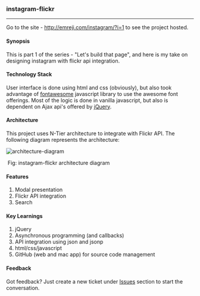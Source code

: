 ### instagram-flickr

------
Go to the site - http://emreji.com/instagram/?i=1 to see the project hosted.

#### Synopsis

This is part 1 of the series - "Let's build that page", and here is my take on designing instagram with flickr api integration.

#### Technology Stack

User interface is done using html and css (obviously), but also took advantage of [fontawesome](http://fontawesome.io) javascript library to use the awesome font offerings. Most of the logic is done in vanilla javascript, but also is dependent on Ajax api's offered by [jQuery](https://jquery.com/).

#### Architecture

This project uses N-Tier architecture to integrate with Flickr API. The following diagram represents the architecture:



![architecture-diagram](https://github.com/lizasonny/instagram-flickr/blob/master/designs/architecture-diagram.png?raw=true)

​				Fig: instagram-flickr architecture diagram



#### Features

1. Modal presentation
2. Flickr API integration
3. Search

#### Key Learnings

1. jQuery
2. Asynchronous programming (and callbacks)
3. API integration using json and jsonp
4. html/css/javascript
5. GitHub (web and mac app) for source code management




#### Feedback

Got feedback? Just create a new ticket under <u>Issues</u> section to start the conversation.
